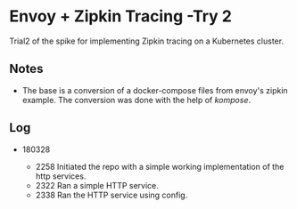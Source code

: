 Envoy + Zipkin Tracing -Try 2
=============================

  Trial2 of the spike for implementing Zipkin tracing on a Kubernetes cluster.

Notes
-----

* The base is a conversion of a docker-compose files from envoy's zipkin example. The conversion was done with the help of *kompose*.

Log
---

* 180328

  * 2258  Initiated the repo with a simple working implementation of the http services.
  * 2322  Ran a simple HTTP service.
  * 2338  Ran the HTTP service using config.
